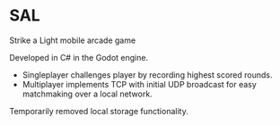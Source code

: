 # SAL
 Strike a Light mobile arcade game

Developed in C# in the Godot engine.

- Singleplayer challenges player by recording highest scored rounds.
- Multiplayer implements TCP with initial UDP broadcast for easy matchmaking over a local network.


Temporarily removed local storage functionality.
